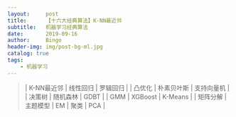 ```yaml
---
layout:     post
title:      【十六大经典算法】K-NN最近邻
subtitle:   机器学习经典算法
date:       2019-09-16
author:     Bingo
header-img: img/post-bg-ml.jpg
catalog: true
tags:
    - 机器学习
---
```


> | K-NN最近邻 | 线性回归 | 罗辑回归 |
> | 凸优化 | 朴素贝叶斯 | 支持向量机 |
> | 决策树 | 随机森林 | GDBT |
> | GMM | XGBoost | K-Means |
> | 矩阵分解 | 主题模型 | EM | 聚类 | PCA |

